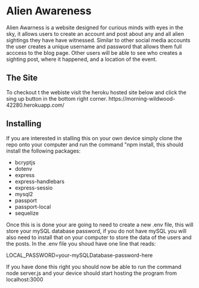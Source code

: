 # Alien Awareness

<p>Alien Awarness is a website designed for curious minds with eyes in the sky, it allows users to create an account and post about any and all alien sightings they have have witnessed. Similar to other social media accounts the user creates a unique username and password that allows them full acccess to the blog page. Other users will be able to see who creates a sighting post, where it happened, and a location of the event. </p>

<h2>The Site</h2>
<p>To checkout t the webiste visit the heroku hosted site below and click the sing up button in the bottom right corner.
https://morning-wildwood-42280.herokuapp.com/</p>


<h2>Installing</h2>

<p>If you are interested in stalling this on your own device simply clone the repo onto your computer and run the command "npm install, this should install the following packages: </p>
  <ul>
    <li>bcryptjs</li>
    <li>dotenv</li>
    <li>express</li>
    <li>express-handlebars</li>
    <li>express-sessio</li>
    <li>mysql2</li>
    <li>passport</li>
    <li>passport-local</li>
    <li>sequelize</li>
  </ul>
  
 <p> Once this is is done your are going to need to create a new .env file, this will store your mySQL database password, if you do not have mySQL you will also need to install that on your computer to store the data of the users and the posts. In the .env file you shoud have one line that reads: 

LOCAL_PASSWORD=your-mySQLDatabase-password-here

If you have done this right you should now be able to run the command node server.js and your device should start hosting the program from localhost:3000 
</p>


